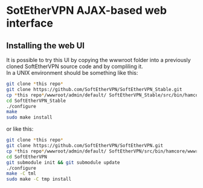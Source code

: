 # SotEtherVPN AJAX-based web interface
## Installing the web UI
It is possible to try this UI by copying the wwwroot folder into a previously cloned SoftEtherVPN source code and by compliling it.<br>
In a UNIX environment should be something like this:
```bash
git clone *this repo*
git clone https://github.com/SoftEtherVPN/SoftEtherVPN_Stable.git
cp *this repo*/wwwroot/admin/default/ SoftEtherVPN_Stable/src/bin/hamcore/wwwroot/admin
cd SoftEtherVPN_Stable
./configure
make
sudo make install
```

or like this:

```bash
git clone *this repo*
git clone https://github.com/SoftEtherVPN/SoftEtherVPN.git
cp *this repo*/wwwroot/admin/default/ SoftEtherVPN/src/bin/hamcore/wwwroot/admin
cd SoftEtherVPN
git submodule init && git submodule update
./configure
make -C tml
sudo make -C tmp install
```
